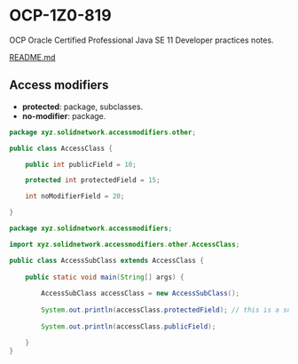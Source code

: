 # OCP-1Z0-819
OCP Oracle Certified Professional Java SE 11 Developer practices notes.

[README.md](../../README.md#access-modifiers)

## Access modifiers
- **protected**: package, subclasses.
- **no-modifier**: package.

````java
package xyz.solidnetwork.accessmodifiers.other;

public class AccessClass {

    public int publicField = 10;

    protected int protectedField = 15;

    int noModifierField = 20;

}
````

````java
package xyz.solidnetwork.accessmodifiers;

import xyz.solidnetwork.accessmodifiers.other.AccessClass;

public class AccessSubClass extends AccessClass {
    
    public static void main(String[] args) {
        
        AccessSubClass accessClass = new AccessSubClass();
        
        System.out.println(accessClass.protectedField); // this is a subclass of AccessClass
        
        System.out.println(accessClass.publicField);

    }
}
````
